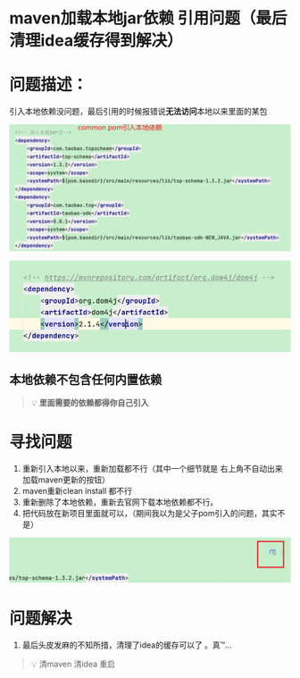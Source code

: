 # maven加载本地jar依赖 引用问题（最后清理idea缓存得到解决）

# 问题描述：

引入本地依赖没问题，最后引用的时候报错说**无法访问**本地以来里面的某包

![Untitled](本地jar包引用问题/img.png)

![Untitled](本地jar包引用问题/Untitled_1.png)

## 本地依赖不包含任何内置依赖

>💡 **里面需要的依赖都得你自己引入**

 

# 寻找问题

1. 重新引入本地以来，重新加载都不行（其中一个细节就是 右上角不自动出来 加载maven更新的按钮）
2. maven重新clean install 都不行
3. 重新删除了本地依赖，重新去官网下载本地依赖都不行。
4. 把代码放在新项目里面就可以，（期间我以为是父子pom引入的问题，其实不是）

![Untitled](本地jar包引用问题/img_1.png)

# 问题解决

1. 最后头皮发麻的不知所措，清理了idea的缓存可以了 。真™…


> 💡  清maven 清idea 重启


